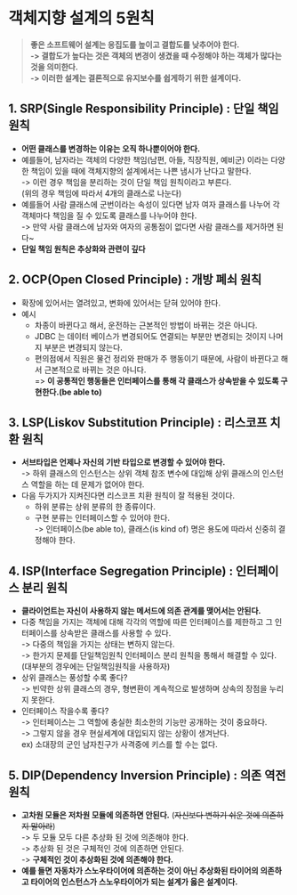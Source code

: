 # 객체지향 설계의 5원칙

> **좋은 소프트웨어 설계는 응집도를 높이고 결합도를 낮추어야 한다.**\
> **-> 결합도가 높다는 것은 객체의 변경이 생겼을 때 수정해야 하는 객체가 많다는 것을 의미한다.** \
> **-> 이러한 설계는 결론적으로 유지보수를 쉽게하기 위한 설계이다.**

## 1. SRP(Single Responsibility Principle) : 단일 책임 원칙

* **어떤 클래스를 변경하는 이유는 오직 하나뿐이어야 한다.**
* 예를들어, 남자라는 객체의 다양한 책임(남편, 아들, 직장직원, 예비군) 이라는 다양한 책임이 있을 때에 객체지향의 설계에서는 나쁜 냄시가 난다고 말한다.\
  \-> 이런 경우 책임을 분리하는 것이 단일 책임 원칙이라고 부른다.\
  (위의 경우 책임에 따라서 4개의 클래스로 나눈다)
* &#x20;예를들어 사람 클래스에 군번이라는 속성이 있다면 남자 여자 클래스를 나누어 각 객체마다 책임을 질 수 있도록 클래스를 나누어야 한다.\
  \-> 만약 사람 클래스에 남자와 여자의 공통점이 없다면 사람 클래스를 제거하면 된다\~
* **단일 책임 원칙은 추상화와 관련이 깊다**

## 2. OCP(Open Closed Principle) : 개방 폐쇠 원칙

* 확장에 있어서는 열려있고, 변화에 있어서는 닫혀 있어야 한다.&#x20;
* 예시
  * 차종이 바뀐다고 해서, 운전하는 근본적인 방법이 바뀌는 것은 아니다.&#x20;
  * JDBC 는 데이터 베이스가 변경되어도 연결되는 부분만 변경되는 것이지 나머지 부분은 변경되지 않는다.
  * 편의점에서 직원은 물건 정리와 판매가 주 행동이기 때문에, 사람이 바뀐다고 해서 근본적으로 바뀌는 것은 아니다. \
    \=> **이 공통적인 행동들은 인터페이스를 통해 각 클래스가 상속받을 수 있도록 구현한다.(be able to)**

## 3. LSP(Liskov Substitution Principle) : 리스코프 치환 원칙

* **서브타입은 언제나 자신의 기반 타입으로 변경할 수 있어야 한다.** \
  \-> 하위 클래스의 인스턴스는 상위 객체 참조 변수에 대입해 상위 클래스의 인스턴스 역할을 하는 데 문제가 없어야 한다.
* 다음 두가지가 지켜진다면 리스코프 치환 원칙이 잘 적용된 것이다.&#x20;
  * 하위 분류는 상위 분류의 한 종류이다.
  * 구현 분류는 인터페이스할 수 있어야 한다. \
    \-> 인터페이스(be able to), 클래스(is kind of) 명은 용도에 따라서 신중히 결정해야 한다.&#x20;

## 4. ISP(Interface Segregation Principle) : 인터페이스 분리 원칙

* **클라이언트는 자신이 사용하지 않는 메서드에 의존 관계를 맺어서는 안된다.**&#x20;
* 다중 책임을 가지는 객체에 대해 각각의 역할에 따른 인터페이스를 제한하고 그 인터페이스를 상속받은 클래스를 사용할 수 있다. \
  \-> 다중의 책임을 가지는 상태는 변하지 않는다. \
  \-> 한가지 문제를 단일책임원칙 인터페이스 분리 원칙을 통해서 해결할 수 있다.\
  (대부분의 경우에는 단일책임원칙을 사용하자)
* 상위 클래스는 풍성할 수록 좋다?\
  \-> 빈약한 상위 클래스의 경우, 형변환이 계속적으로 발생하며 상속의 장점을 누리지 못한다.&#x20;
* 인터페이스 작을수록 좋다?\
  \-> 인터페이스는 그  역할에 충실한 최소한의 기능만 공개하는 것이 중요하다.\
  \-> 그렇지 않을 경우 현실세계에 대입되지 않는 상황이 생겨난다. \
  &#x20;   ex) 소대장의 군인 남자친구가 사격중에 키스를 할 수는 없다.

## 5. DIP(Dependency Inversion Principle) : 의존 역전 원칙

* **고차원 모듈은 저차원 모듈에 의존하면 안된다.** (~~자신보다 변하기 쉬운 것에 의존하지 말아라~~)\
  \-> 두 모듈 모두 다른 추상화 된 것에 의존해야 한다. \
  \-> 추상화 된 것은 구체적인 것에 의존하면 안된다. \
  \-> **구체적인 것이 추상화된 것에 의존해야 한다.**
* **예를 들면 자동차가 스노우타이어에 의존하는 것이 아닌 추상화된 타이어의 의존하고 타이어의 인스턴스가 스노우타이어가 되는 설계가 옳은 설계이다.**

